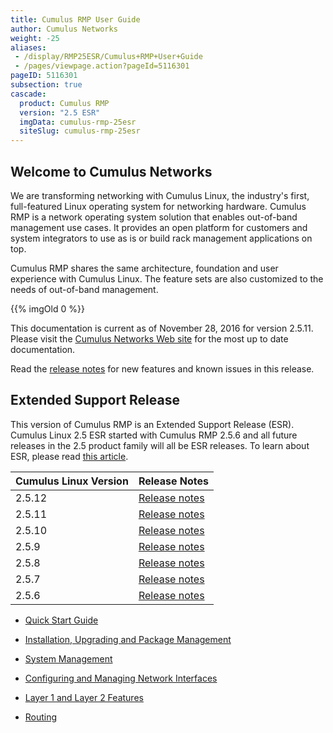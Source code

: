 ```yaml
---
title: Cumulus RMP User Guide
author: Cumulus Networks
weight: -25
aliases:
 - /display/RMP25ESR/Cumulus+RMP+User+Guide
 - /pages/viewpage.action?pageId=5116301
pageID: 5116301
subsection: true
cascade:
  product: Cumulus RMP
  version: "2.5 ESR"
  imgData: cumulus-rmp-25esr
  siteSlug: cumulus-rmp-25esr
---
```

## Welcome to Cumulus Networks</span>

We are transforming networking with Cumulus Linux, the industry's first,
full-featured Linux operating system for networking hardware. Cumulus
RMP is a network operating system solution that enables out-of-band
management use cases. It provides an open platform for customers and
system integrators to use as is or build rack management applications on
top.

Cumulus RMP shares the same architecture, foundation and user experience
with Cumulus Linux. The feature sets are also customized to the needs of
out-of-band management.

{{% imgOld 0 %}}

This documentation is current as of November 28, 2016 for version
2.5.11. Please visit the [Cumulus Networks Web site](http://docs.cumulusnetworks.com) for the most
up to date documentation.

Read the [release notes](https://support.cumulusnetworks.com/hc/en-us/articles/223501428)
for new features and known issues in this release.

## Extended Support Release</span>

This version of Cumulus RMP is an Extended Support Release (ESR).
Cumulus Linux 2.5 ESR started with Cumulus RMP 2.5.6 and all future
releases in the 2.5 product family will all be ESR releases. To learn
about ESR, please read [this
article](https://support.cumulusnetworks.com/hc/en-us/articles/217132357).

| Cumulus Linux Version | Release Notes                                                                       |
| --------------------- | ----------------------------------------------------------------------------------- |
| 2.5.12                | [Release notes](https://support.cumulusnetworks.com/hc/en-us/articles/115002080008) |
| 2.5.11                | [Release notes](https://support.cumulusnetworks.com/hc/en-us/articles/235463847)    |
| 2.5.10                | [Release notes](https://support.cumulusnetworks.com/hc/en-us/articles/223501428)    |
| 2.5.9                 | [Release notes](https://support.cumulusnetworks.com/hc/en-us/articles/222275567)    |
| 2.5.8                 | [Release notes](https://support.cumulusnetworks.com/hc/en-us/articles/220642147)    |
| 2.5.7                 | [Release notes](https://support.cumulusnetworks.com/hc/en-us/articles/218015557)    |
| 2.5.6                 | [Release notes](https://support.cumulusnetworks.com/hc/en-us/articles/216229858)    |

  - [Quick Start Guide](/version/cumulus-rmp-25esr/Quick-Start-Guide)

  - [Installation, Upgrading and Package
    Management](/version/cumulus-rmp-25esr/System-Management/Installation-Upgrading-and-Package-Management/)

  - [System Management](/version/cumulus-rmp-25esr/System-Management/)

  - [Configuring and Managing Network
    Interfaces](/version/cumulus-rmp-25esr/Configuring-and-Managing-Network-Interfaces/)

  - [Layer 1 and Layer 2
    Features](/version/cumulus-rmp-25esr/Layer-1-and-Layer-2-Features/)

  - [Routing](/version/cumulus-rmp-25esr/Routing)
